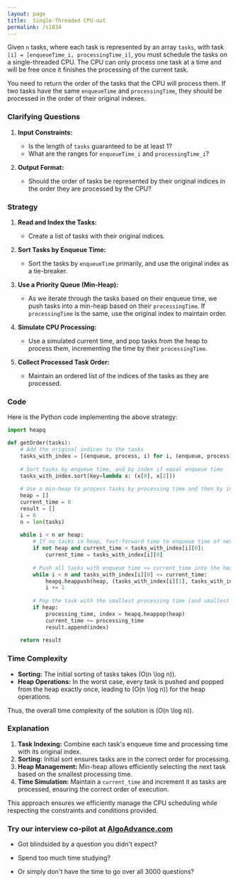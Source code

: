```yaml
---
layout: page
title:  Single-Threaded CPU-out
permalink: /s1834
---
```


Given `n` tasks, where each task is represented by an array `tasks`, with task `[i] = [enqueueTime_i, processingTime_i]`, you must schedule the tasks on a single-threaded CPU. The CPU can only process one task at a time and will be free once it finishes the processing of the current task.

You need to return the order of the tasks that the CPU will process them. If two tasks have the same `enqueueTime` and `processingTime`, they should be processed in the order of their original indexes.

### Clarifying Questions

1. **Input Constraints:**
   - Is the length of `tasks` guaranteed to be at least 1?
   - What are the ranges for `enqueueTime_i` and `processingTime_i`?

2. **Output Format:**
   - Should the order of tasks be represented by their original indices in the order they are processed by the CPU?

### Strategy

1. **Read and Index the Tasks:**
   - Create a list of tasks with their original indices.
   
2. **Sort Tasks by Enqueue Time:**
   - Sort the tasks by `enqueueTime` primarily, and use the original index as a tie-breaker.

3. **Use a Priority Queue (Min-Heap):**
   - As we iterate through the tasks based on their enqueue time, we push tasks into a min-heap based on their `processingTime`. If `processingTime` is the same, use the original index to maintain order.

4. **Simulate CPU Processing:**
   - Use a simulated current time, and pop tasks from the heap to process them, incrementing the time by their `processingTime`.

5. **Collect Processed Task Order:**
   - Maintain an ordered list of the indices of the tasks as they are processed.

### Code

Here is the Python code implementing the above strategy:

```python
import heapq

def getOrder(tasks):
    # Add the original indices to the tasks
    tasks_with_index = [(enqueue, process, i) for i, (enqueue, process) in enumerate(tasks)]
    
    # Sort tasks by enqueue time, and by index if equal enqueue time
    tasks_with_index.sort(key=lambda x: (x[0], x[2]))
    
    # Use a min-heap to process tasks by processing time and then by index
    heap = []
    current_time = 0
    result = []
    i = 0
    n = len(tasks)
    
    while i < n or heap:
        # If no tasks in heap, fast-forward time to enqueue time of next task
        if not heap and current_time < tasks_with_index[i][0]:
            current_time = tasks_with_index[i][0]
        
        # Push all tasks with enqueue time <= current_time into the heap
        while i < n and tasks_with_index[i][0] <= current_time:
            heapq.heappush(heap, (tasks_with_index[i][1], tasks_with_index[i][2]))
            i += 1
        
        # Pop the task with the smallest processing time (and smallest index on tie)
        if heap:
            processing_time, index = heapq.heappop(heap)
            current_time += processing_time
            result.append(index)
    
    return result
```

### Time Complexity

- **Sorting:** The initial sorting of tasks takes \(O(n \log n)\).
- **Heap Operations:** In the worst case, every task is pushed and popped from the heap exactly once, leading to \(O(n \log n)\) for the heap operations.

Thus, the overall time complexity of the solution is \(O(n \log n)\).

### Explanation

1. **Task Indexing:** Combine each task's enqueue time and processing time with its original index.
2. **Sorting:** Initial sort ensures tasks are in the correct order for processing.
3. **Heap Management:** Min-heap allows efficiently selecting the next task based on the smallest processing time.
4. **Time Simulation:** Maintain a `current_time` and increment it as tasks are processed, ensuring the correct order of execution.

This approach ensures we efficiently manage the CPU scheduling while respecting the constraints and conditions provided.


### Try our interview co-pilot at [AlgoAdvance.com](https://algoAdvance.com)

- Got blindsided by a question you didn't expect?

- Spend too much time studying?

- Or simply don't have the time to go over all 3000 questions?


